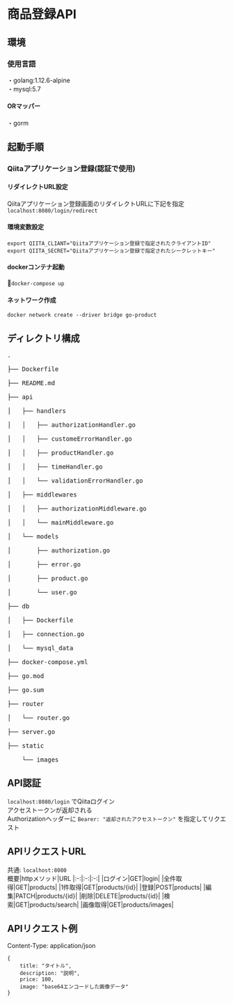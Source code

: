 # 商品登録API

## 環境
### 使用言語
・golang:1.12.6-alpine<br>
・mysql:5.7<br>
#### ORマッパー
・gorm

## 起動手順
### Qiitaアプリケーション登録(認証で使用)
#### リダイレクトURL設定
Qiitaアプリケーション登録画面のリダイレクトURLに下記を指定<br>
```localhost:8080/login/redirect```

#### 環境変数設定
```export QIITA_CLIANT="Qiitaアプリケーション登録で指定されたクライアントID"```<br>
```export QIITA_SECRET="Qiitaアプリケーション登録で指定されたシークレットキー"```

#### dockerコンテナ起動
```docker-compose up```<br>
#### ネットワーク作成<br>
```docker network create --driver bridge go-product```

## ディレクトリ構成
<pre>
.<br>
├── Dockerfile<br>
├── README.md<br>
├── api<br>
│   ├── handlers<br>
│   │   ├── authorizationHandler.go<br>
│   │   ├── customeErrorHandler.go<br>
│   │   ├── productHandler.go<br>
│   │   ├── timeHandler.go<br>
│   │   └── validationErrorHandler.go<br>
│   ├── middlewares<br>
│   │   ├── authorizationMiddleware.go<br>
│   │   └── mainMiddleware.go<br>
│   └── models<br>
│       ├── authorization.go<br>
│       ├── error.go<br>
│       ├── product.go<br>
│       └── user.go<br>
├── db<br>
│   ├── Dockerfile<br>
│   ├── connection.go<br>
│   └── mysql_data<br>
├── docker-compose.yml<br>
├── go.mod<br>
├── go.sum<br>
├── router<br>
│   └── router.go<br>
├── server.go<br>
├── static<br>
    └── images
</pre>

## API認証
```localhost:8080/login``` でQiitaログイン<br>
アクセストークンが返却される<br>
Authorizationヘッダーに ```Bearer: "返却されたアクセストークン"``` を指定してリクエスト

## APIリクエストURL
共通: ```localhost:8080```<br>
概要|httpメソッド|URL
|:-:|:-:|:-:|
|ログイン|GET|login|
|全件取得|GET|products|
|1件取得|GET|products/{id}|
|登録|POST|products|
|編集|PATCH|products/{id}|
|削除|DELETE|products/{id}|
|検索|GET|products/search|
|画像取得|GET|products/images|

## APIリクエスト例
Content-Type: application/json
```
{
    title: "タイトル",
    description: "説明",
    price: 100,
    image: "base64エンコードした画像データ"
}
```

